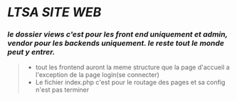 
# *LTSA SITE WEB*
 ### *le dossier views c'est pour les front end uniquement et admin, vendor  pour les backends uniquement. le reste tout le monde peut y entrer.*
 
 >* tout les frontend auront la meme structure que la page d'accueil a l'exception de la page login(se connecter)
>* Le fichier index.php c'est pour le routage des pages et sa config n'est pas terminer





